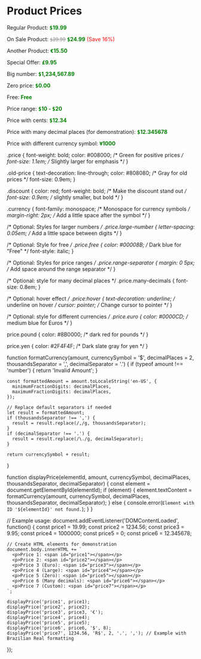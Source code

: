 <!DOCTYPE html>
<html>
<head>
<title>Money/Price Example</title>
<head>
    <link rel="stylesheet" href="styles.css">
  </head>
<style>
  .price {
    font-weight: bold;
    color: #008000; /* Green for positive prices */
  }
  .old-price {
    text-decoration: line-through;
    color: #808080; /* Gray for old prices */
    font-size: 0.9em;
  }
  .discount {
    color: red;
  }
  .currency {
    font-family: monospace; /* Monospace for currency symbols */
  }
</style>
</head>
<body>

<h1>Product Prices</h1>

<p>Regular Product: <span class="price"><span class="currency">$</span>19.99</span></p>

<p>On Sale Product: <span class="old-price"><span class="currency">$</span>29.99</span> <span class="price"><span class="currency">$</span>24.99</span> <span class="discount">(Save 16%)</span></p>

<p>Another Product: <span class="price"><span class="currency">€</span>15.50</span></p>

<p>Special Offer: <span class="price"><span class="currency">£</span>9.95</span></p>

<p>Big number: <span class="price"><span class="currency">$</span>1,234,567.89</span></p>

<p>Zero price: <span class="price"><span class="currency">$</span>0.00</span></p>

<p>Free: <span class="price">Free</span></p>

<p>Price range: <span class="price"><span class="currency">$</span>10 - <span class="currency">$</span>20</span></p>

<p>Price with cents: <span class="price"><span class="currency">$</span>12.34</span></p>

<p>Price with many decimal places (for demonstration): <span class="price"><span class="currency">$</span>12.345678</span></p>

<p>Price with different currency symbol: <span class="price"><span class="currency">¥</span>1000</span></p>

</body>
</html>


.price {
    font-weight: bold;
    color: #008000; /* Green for positive prices */
    font-size: 1.1em; /* Slightly larger for emphasis */
  }
  
  .old-price {
    text-decoration: line-through;
    color: #808080; /* Gray for old prices */
    font-size: 0.9em;
  }
  
  .discount {
    color: red;
    font-weight: bold; /* Make the discount stand out */
    font-size: 0.9em; /* slightly smaller, but bold */
  }
  
  .currency {
    font-family: monospace; /* Monospace for currency symbols */
    margin-right: 2px; /* Add a little space after the symbol */
  }
  
  /* Optional: Styles for larger numbers */
  .price.large-number {
    letter-spacing: 0.05em; /* Add a little space between digits */
  }
  
  /* Optional: Style for free */
  .price.free {
    color: #00008B; /* Dark blue for "Free" */
    font-style: italic;
  }
  
  /* Optional: Styles for price ranges */
  .price.range-separator {
    margin: 0 5px; /* Add space around the range separator */
  }
  
  /* Optional: style for many decimal places */
  .price.many-decimals {
    font-size: 0.8em;
  }
  
  /* Optional: hover effect */
  .price:hover {
    text-decoration: underline; /* underline on hover */
    cursor: pointer; /* Change cursor to pointer */
  }
  
  /* Optional: style for different currencies */
  .price.euro {
    color: #0000CD; /* medium blue for Euros */
  }
  
  price.pound {
    color: #8B0000; /* dark red for pounds */
  }
  
  price.yen {
    color: #2F4F4F; /* Dark slate gray for yen */
  }


  function formatCurrency(amount, currencySymbol = '$', decimalPlaces = 2, thousandsSeparator = ',', decimalSeparator = '.') {
    if (typeof amount !== 'number') {
      return 'Invalid Amount';
    }
  
    const formattedAmount = amount.toLocaleString('en-US', {
      minimumFractionDigits: decimalPlaces,
      maximumFractionDigits: decimalPlaces,
    });
  
    // Replace default separators if needed
    let result = formattedAmount;
    if (thousandsSeparator !== ',') {
      result = result.replace(/,/g, thousandsSeparator);
    }
    if (decimalSeparator !== '.') {
      result = result.replace(/\./g, decimalSeparator);
    }
  
    return currencySymbol + result;
  }
  
  function displayPrice(elementId, amount, currencySymbol, decimalPlaces, thousandsSeparator, decimalSeparator) {
    const element = document.getElementById(elementId);
    if (element) {
      element.textContent = formatCurrency(amount, currencySymbol, decimalPlaces, thousandsSeparator, decimalSeparator);
    } else {
      console.error(`Element with ID '${elementId}' not found.`);
    }
  }
  
  // Example usage:
  document.addEventListener('DOMContentLoaded', function() {
    const price1 = 19.99;
    const price2 = 1234.56;
    const price3 = 9.95;
    const price4 = 1000000;
    const price5 = 0;
    const price6 = 12.345678;
  
    // Create HTML elements for demonstration
    document.body.innerHTML += `
      <p>Price 1: <span id="price1"></span></p>
      <p>Price 2: <span id="price2"></span></p>
      <p>Price 3 (Euro): <span id="price3"></span></p>
      <p>Price 4 (Large): <span id="price4"></span></p>
      <p>Price 5 (Zero): <span id="price5"></span></p>
      <p>Price 6 (Many decimals): <span id="price6"></span></p>
      <p>Price 7 (Custom): <span id="price7"></span></p>
    `;
  
    displayPrice('price1', price1);
    displayPrice('price2', price2);
    displayPrice('price3', price3, '€');
    displayPrice('price4', price4);
    displayPrice('price5', price5);
    displayPrice('price6', price6, '$', 8);
    displayPrice('price7', 1234.56, 'R$', 2, '.', ','); // Example with Brazilian Real formatting
  });
